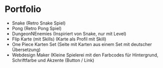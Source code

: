 # Portfolio
- Snake (Retro Snake Spiel)
- Pong (Retro Pong Spiel)
- DungeonNEnemies (Inspiriert von Snake, nur mit Level)
- Flip Karte (mit Skills) (Karte als Profil mit Skill)
- One Piece Karten Set (Seite mit Karten aus einem Set mit deutscher Übersetzung)
- Webdesign Maker (Kleine Spielerei mit den Farbcodes für Hintergrund, Schriftfarbe und Akzente (Button / Link)
